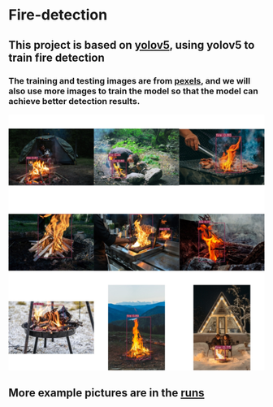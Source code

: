 # Fire-detection
## This project is based on [yolov5](https://github.com/ultralytics/yolov5), using yolov5 to train fire detection
### The training and testing images are from [pexels](https://www.pexels.com/), and we will also use more images to train the model so that the model can achieve better detection results.
![demo](https://github.com/Yuanc00/Fire-detection/blob/main/runs/merge.jpg)

## More example pictures are in the [runs](https://github.com/Yuanc00/Fire-detection/tree/main/runs/detect)

